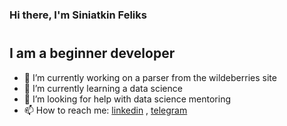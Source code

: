 ### Hi there, I'm Siniatkin Feliks

#

## I am a beginner developer

- 🔭 I’m currently working on a parser from the wildeberries site
- 🌱 I’m currently learning a data science
- 🤔 I’m looking for help with data science mentoring
- 📫 How to reach me: [linkedin](https://www.linkedin.com/in/siniatkinfeliks/) , [telegram](https://t.me/felix_dancer)
